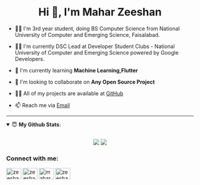 <h1 align="center">Hi 👋, I'm Mahar Zeeshan</h1>



- 👨‍🎓 I'm 3rd year student, doing BS Computer Science from National University of Computer and Emerging Science, Faisalabad.

- 🙋‍♂️ I'm currently DSC Lead at Developer Student Clubs - National University of Computer and Emerging Science powered by Google Developers.

- 🌱 I'm currently learning **Machine Learning,Flutter**

- 👯 I'm looking to collaborate on **Any Open Source Project**

- 👨‍💻 All of my projects are available at [GitHub](https://github.com/zeeshanmahar007)

- 📫 Reach me via [Email](mailto:mahar.zeeshan5994@gmail.com)


---
<details open>
 <summary> 😇 <b>My Github Stats</b>: </summary>
<br>
<p align = "center">
  <img src = "https://github-readme-stats.vercel.app/api?username=zeeshanmahar007&show_icons=true&theme=tokyonight&line_height=27">
  <img src = "https://github-readme-stats.vercel.app/api/top-langs/?username=zeeshanmahar007&hide=css,java,html&theme=tokyonight">
</p>
</details>

 
 <p align="left">
<h3 align="left">Connect with me:</h3>
  <a href="https://twitter.com/zeeshan_mahar07" target="_blank"><img align="center" src="https://cdn.jsdelivr.net/npm/simple-icons@3.0.1/icons/twitter.svg" alt="zeeshan_mahar07" height="30" width="40" /></a>
  <a href="https://linkedin.com/in/zeeshanmahar007" target="_blank"><img align="center" src="https://cdn.jsdelivr.net/npm/simple-icons@3.0.1/icons/linkedin.svg" alt="zeeshanmahar007" height="30" width="40" /></a>
  <a href="https://fb.com/maharzeeshan5994" target="_blank"><img align="center" src="https://cdn.jsdelivr.net/npm/simple-icons@3.0.1/icons/facebook.svg" alt="maharzeeshan5994" height="30" width="40" /></a>
  <a href="https://instagram.com/zeeshan_mahar007" target="_blank"><img align="center" src="https://cdn.jsdelivr.net/npm/simple-icons@3.0.1/icons/instagram.svg" alt="zeeshan_mahar007" height="30" width="40" /></a>
</p>

<!-- ### Hi there 👋


**zeeshanmahar007/zeeshanmahar007** is a ✨ _special_ ✨ repository because its `README.md` (this file) appears on your GitHub profile.
Here are some ideas to get you started:

- 🔭 I’m currently working on ...
- 🌱 I’m currently learning ...
- 👯 I’m looking to collaborate on ...
- 🤔 I’m looking for help with ...
- 💬 Ask me about ...
- 📫 How to reach me: ...
- 😄 Pronouns: ..
- ⚡ Fun fact: ...
-->
